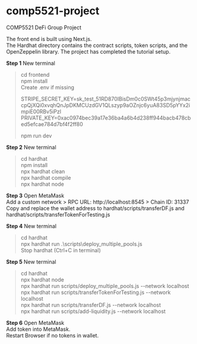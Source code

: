 # comp5521-project

COMP5521 DeFi Group Project

The front end is built using Next.js.  
The Hardhat directory contains the contract scripts, token scripts, and the OpenZeppelin library. The project has completed the tutorial setup.

**Step 1**
New terminal  
> cd frontend  
> npm install  
> Create .env if missing  
>     
> STRIPE_SECRET_KEY=sk_test_51RD870IBisDm0c0SWt45p3mjynjmaccpQjXQi0xvqhQnJpDKMCUzdGV1QLszyp9aOZnjc6yuA83SD5pYYx2impiE00RBv5iPzl  
> PRIVATE_KEY=0xac0974bec39a17e36ba4a6b4d238ff944bacb478cbed5efcae784d7bf4f2ff80  
>     
> npm run dev  

**Step 2**
New terminal  
> cd hardhat  
> npm install  
> npx hardhat clean  
> npx hardhat compile  
> npx hardhat node  

**Step 3**
Open MetaMask  
Add a custom network >  RPC URL: http://localhost:8545 > Chain ID: 31337  
Copy and replace the wallet address to hardhat/scripts/transferDF.js and hardhat/scripts/transferTokenForTesting.js  

**Step 4**
New terminal  
> cd hardhat  
> npx hardhat run .\scripts\deploy_multiple_pools.js   
Stop hardhat (Ctrl+C in terminal)  

**Step 5**
New terminal  
> cd hardhat  
> npx hardhat node  
> npx hardhat run scripts/deploy_multiple_pools.js --network localhost  
> npx hardhat run scripts/transferTokenForTesting.js --network localhost   
> npx hardhat run scripts/transferDF.js --network localhost  
> npx hardhat run scripts/add-liquidity.js --network localhost  

**Step 6**
Open MetaMask  
Add token into MetaMask.  
Restart Browser if no tokens in wallet.  
